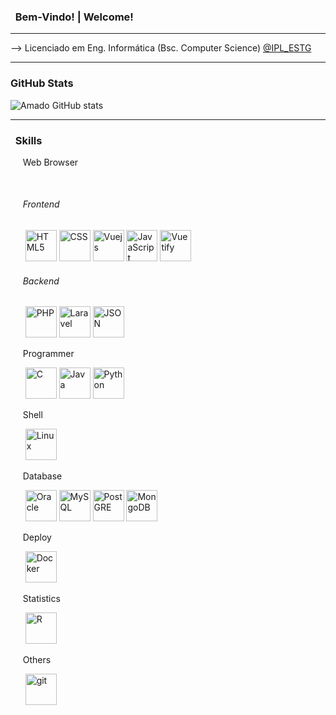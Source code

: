 ### &nbsp; Bem-Vindo! | Welcome!
<hr/>
-->  Licenciado em Eng. Informática (Bsc. Computer Science) <a href="https://www.ipleiria.pt">@IPL_ESTG</a>

<hr/>

### GitHub Stats

![Amado GitHub stats](https://github-readme-stats.vercel.app/api?username=GuilhAmado2000&show_icons=true&theme=dark&cache_seconds=1800)

<hr/>

### &nbsp; Skills
<div style="display: inline_block">
    <p>&nbsp;&nbsp;&nbsp;&nbsp;&nbsp;Web Browser</p>
    &nbsp;&nbsp;&nbsp;&nbsp;&nbsp;
    <h6>&nbsp;&nbsp;&nbsp;&nbsp;&nbsp;Frontend</h6>
    &nbsp;&nbsp;&nbsp;&nbsp;&nbsp;
    <img src="https://cdn.jsdelivr.net/gh/devicons/devicon/icons/html5/html5-original.svg" alt="HTML5" height="50" />
    <img src="https://cdn.jsdelivr.net/gh/devicons/devicon/icons/css3/css3-original.svg" alt="CSS" height="50" />
    <img src="https://cdn.jsdelivr.net/gh/devicons/devicon@latest/icons/vuejs/vuejs-original-wordmark.svg" alt="Vuejs" height="50" />
    <img src="https://cdn.jsdelivr.net/gh/devicons/devicon/icons/javascript/javascript-original.svg" alt="JavaScript" height="50" />
    <img src="https://cdn.jsdelivr.net/gh/devicons/devicon@latest/icons/vuetify/vuetify-original.svg" alt="Vuetify" height="50" />
    <h6>&nbsp;&nbsp;&nbsp;&nbsp;&nbsp;Backend</h6>
    &nbsp;&nbsp;&nbsp;&nbsp;&nbsp;
    <img src="https://cdn.jsdelivr.net/gh/devicons/devicon/icons/php/php-original.svg" alt="PHP" height="50" />
    <img src="https://cdn.jsdelivr.net/gh/devicons/devicon@latest/icons/laravel/laravel-original.svg" alt="Laravel" height="50" />
    <img src="https://cdn.jsdelivr.net/gh/devicons/devicon@latest/icons/json/json-original.svg" alt="JSON" height="50" />
    <p>&nbsp;&nbsp;&nbsp;&nbsp;&nbsp;Programmer</p>
    &nbsp;&nbsp;&nbsp;&nbsp;&nbsp;
    <img src="https://cdn.jsdelivr.net/gh/devicons/devicon/icons/c/c-original.svg" alt="C" height="50" />
    <img src="https://cdn.jsdelivr.net/gh/devicons/devicon/icons/java/java-original.svg" alt="Java" height="50" />
    <img src="https://cdn.jsdelivr.net/gh/devicons/devicon/icons/python/python-original.svg" alt="Python" height="50" />
    <p>&nbsp;&nbsp;&nbsp;&nbsp;&nbsp;Shell</p>
    &nbsp;&nbsp;&nbsp;&nbsp;&nbsp;
    <img src="https://cdn.jsdelivr.net/gh/devicons/devicon/icons/linux/linux-original.svg" alt="Linux" height="50" />
    <p>&nbsp;&nbsp;&nbsp;&nbsp;&nbsp;Database</p>
    &nbsp;&nbsp;&nbsp;&nbsp;&nbsp;
    <img src="https://cdn.jsdelivr.net/gh/devicons/devicon/icons/oracle/oracle-original.svg" alt="Oracle" height="50" />
    <img src="https://cdn.jsdelivr.net/gh/devicons/devicon@latest/icons/mysql/mysql-original-wordmark.svg" alt="MySQL" height="50" />
    <img src="https://cdn.jsdelivr.net/gh/devicons/devicon@latest/icons/postgresql/postgresql-original-wordmark.svg" alt="PostGRE" height="50" />
    <img src="https://cdn.jsdelivr.net/gh/devicons/devicon/icons/mongodb/mongodb-original-wordmark.svg" alt="MongoDB" height="50"/>
    <p>&nbsp;&nbsp;&nbsp;&nbsp;&nbsp;Deploy</p>
    &nbsp;&nbsp;&nbsp;&nbsp;&nbsp;
    <img src="https://cdn.jsdelivr.net/gh/devicons/devicon@latest/icons/docker/docker-plain-wordmark.svg" alt="Docker" height="50" />
    <p>&nbsp;&nbsp;&nbsp;&nbsp;&nbsp;Statistics</p>
    &nbsp;&nbsp;&nbsp;&nbsp;&nbsp;
    <img src="https://cdn.jsdelivr.net/gh/devicons/devicon/icons/r/r-original.svg" alt="R" height="50" />
    <p>&nbsp;&nbsp;&nbsp;&nbsp;&nbsp;Others</p>
    &nbsp;&nbsp;&nbsp;&nbsp;&nbsp;
    <img src="https://cdn.jsdelivr.net/gh/devicons/devicon@latest/icons/git/git-plain-wordmark.svg" alt="git" height="50" />
</div>
